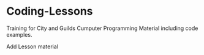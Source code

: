 # Coding-Lessons
Training for City and Guilds Cumputer Programming Material including code examples.

Add Lesson material

